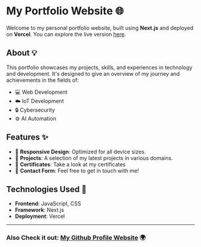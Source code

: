 # My Portfolio Website 🌐

Welcome to my personal portfolio website, built using **Next.js** and deployed on **Vercel**. You can explore the live version [here](https://deepesh-patil.vercel.app).

## About 💡

This portfolio showcases my projects, skills, and experiences in technology and development. It's designed to give an overview of my journey and achievements in the fields of:

- 💻 Web Development
- ☁️ IoT Development
- 🔒 Cybersecurity
- ⚙️ AI Automation

## Features ✨

- 📱 **Responsive Design**: Optimized for all device sizes.
- 🚀 **Projects**: A selection of my latest projects in various domains.
- 🏅 **Certificates**: Take a look at my certificates
- 📧 **Contact Form**: Feel free to get in touch with me!

## Technologies Used 🔧

- **Frontend**: JavaScript, CSS
- **Framework**: Next.js
- **Deployment**: Vercel

---

### Also Check it out: [My Github Profile Website](https://deepesh611.vercel.app/) 🌍
